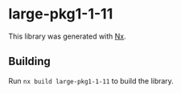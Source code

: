 # large-pkg1-1-11

This library was generated with [Nx](https://nx.dev).

## Building

Run `nx build large-pkg1-1-11` to build the library.
